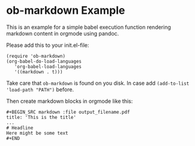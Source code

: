 # ob-markdown Example

This is an example for a simple babel execution function rendering markdown content in orgmode using pandoc.

Please add this to your init.el-file:
```
(require 'ob-markdown)
(org-babel-do-load-languages
   'org-babel-load-languages
   '((markdown . t)))
```
Take care that `ob-markdown` is found on you disk. In case add `(add-to-list 'load-path "PATH")` before.


Then create markdown blocks in orgmode like this:
```
#+BEGIN_SRC markdown :file output_filename.pdf
title: 'This is the title'
...
# Headline
Here might be some text
#+END
```
